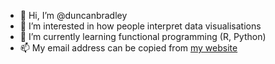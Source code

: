 - 👋 Hi, I’m @duncanbradley
- 👀 I’m interested in how people interpret data visualisations
- 🌱 I’m currently learning functional programming (R, Python)
- 📫 My email address can be copied from [my website](duncanbradley.github.io)
